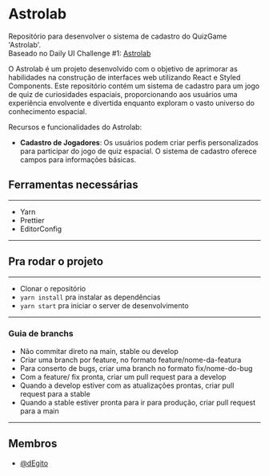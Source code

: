 # Astrolab

Repositório para desenvolver o sistema de cadastro do QuizGame 'Astrolab'. <br>
Baseado no Daily UI Challenge #1: <a href="https://www.figma.com/file/M5rY5YU9ehupFuBjzm6jEF/DailyUI-001?node-id=0%3A1">Astrolab</a>

O Astrolab é um projeto desenvolvido com o objetivo de aprimorar as habilidades na construção de interfaces web utilizando React e Styled Components. Este repositório contém um sistema de cadastro para um jogo de quiz de curiosidades espaciais, proporcionando aos usuários uma experiência envolvente e divertida enquanto exploram o vasto universo do conhecimento espacial.

Recursos e funcionalidades do Astrolab:

- **Cadastro de Jogadores**: Os usuários podem criar perfis personalizados para participar do jogo de quiz espacial. O sistema de cadastro oferece campos para informações básicas.

## Ferramentas necessárias

---

- Yarn
- Prettier
- EditorConfig

---

## Pra rodar o projeto

---

- Clonar o repositório
- `yarn install` pra instalar as dependências
- `yarn start` pra iniciar o server de desenvolvimento

---
### Guia de branchs

- Não commitar direto na main, stable ou develop
- Criar uma branch por feature, no formato feature/nome-da-featura
- Para conserto de bugs, criar uma branch no formato fix/nome-do-bug
- Com a feature/ fix pronta, criar um pull request para a develop
- Quando a develop estiver com as atualizações prontas, criar pull request para a stable
- Quando a stable estiver pronta para ir para produção, criar pull request para a main

---

## Membros

- [@dEgito](https://github.com/dEgito) <br>
